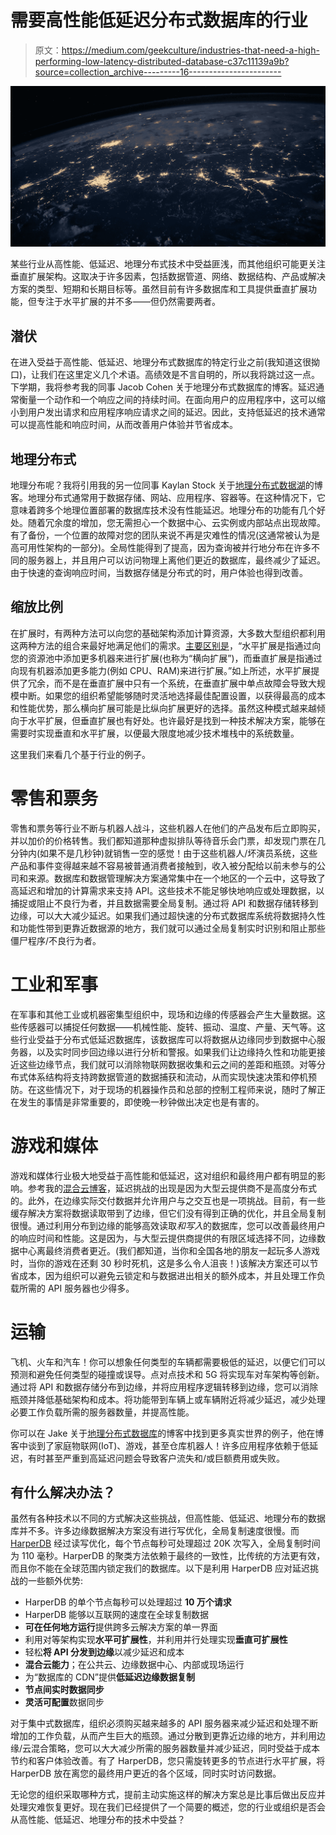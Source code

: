 # 需要高性能低延迟分布式数据库的行业

> 原文：<https://medium.com/geekculture/industries-that-need-a-high-performing-low-latency-distributed-database-c37c11139a9b?source=collection_archive---------16----------------------->

![](img/7d17647a3569478d56abe7ec87e44ee8.png)

某些行业从高性能、低延迟、地理分布式技术中受益匪浅，而其他组织可能更关注垂直扩展架构。这取决于许多因素，包括数据管道、网络、数据结构、产品或解决方案的类型、短期和长期目标等。虽然目前有许多数据库和工具提供垂直扩展功能，但专注于水平扩展的并不多——但仍然需要两者。

## 潜伏

在进入受益于高性能、低延迟、地理分布式数据库的特定行业之前(我知道这很拗口)，让我们在这里定义几个术语。高绩效是不言自明的，所以我将跳过这一点。下学期，我将参考我的同事 Jacob Cohen 关于地理分布式数据库的博客。延迟通常衡量一个动作和一个响应之间的持续时间。在面向用户的应用程序中，这可以缩小到用户发出请求和应用程序响应请求之间的延迟。因此，支持低延迟的技术通常可以提高性能和响应时间，从而改善用户体验并节省成本。

## 地理分布式

地理分布呢？我将引用我的另一位同事 Kaylan Stock 关于[地理分布式数据湖](https://dev.to/harperdb/geo-distributed-data-lakes-explained-by-a-non-developer-m68)的博客。地理分布式通常用于数据存储、网站、应用程序、容器等。在这种情况下，它意味着跨多个地理位置部署的数据库技术没有性能延迟。地理分布的功能有几个好处。随着冗余度的增加，您无需担心一个数据中心、云实例或内部站点出现故障。有了备份，一个位置的故障对您的团队来说不再是灾难性的情况(这通常被认为是高可用性架构的一部分)。全局性能得到了提高，因为查询被并行地分布在许多不同的服务器上，并且用户可以访问物理上离他们更近的数据库，最终减少了延迟。由于快速的查询响应时间，当数据存储是分布式的时，用户体验也得到改善。

## 缩放比例

在扩展时，有两种方法可以向您的基础架构添加计算资源，大多数大型组织都利用这两种方法的组合来最好地满足他们的需求。[主要区别是](https://www.section.io/blog/scaling-horizontally-vs-vertically/)，“水平扩展是指通过向您的资源池中添加更多机器来进行扩展(也称为“横向扩展”)，而垂直扩展是指通过向现有机器添加更多能力(例如 CPU、RAM)来进行扩展。”如上所述，水平扩展提供了冗余，而不是在垂直扩展中只有一个系统，在垂直扩展中单点故障会导致大规模中断。如果您的组织希望能够随时灵活地选择最佳配置设置，以获得最高的成本和性能优势，那么横向扩展可能是比纵向扩展更好的选择。虽然这种模式越来越倾向于水平扩展，但垂直扩展也有好处。也许最好是找到一种技术解决方案，能够在需要时实现垂直和水平扩展，以便最大限度地减少技术堆栈中的系统数量。

这里我们来看几个基于行业的例子。

# 零售和票务

零售和票务等行业不断与机器人战斗，这些机器人在他们的产品发布后立即购买，并以加价的价格转售。我们都知道那种虚拟排队等待音乐会门票，却发现门票在几分钟内(如果不是几秒钟)就销售一空的感觉！由于这些机器人/坏演员系统，这些产品和事件变得越来越不容易被普通消费者接触到，收入被分配给以前未参与的公司和来源。数据库和数据管理解决方案通常集中在一个地区的一个云中，这导致了高延迟和增加的计算需求来支持 API。这些技术不能足够快地响应或处理数据，以捕捉或阻止不良行为者，并且数据需要全局复制。通过将 API 和数据存储转移到边缘，可以大大减少延迟。如果我们通过超快速的分布式数据库系统将数据持久性和功能性带到更靠近数据源的地方，我们就可以通过全局复制实时识别和阻止那些僵尸程序/不良行为者。

# 工业和军事

在军事和其他工业或机器密集型组织中，现场和边缘的传感器会产生大量数据。这些传感器可以捕捉任何数据——机械性能、旋转、振动、温度、产量、天气等。这些行业受益于分布式低延迟数据库，该数据库可以将数据从边缘同步到数据中心服务器，以及实时同步回边缘以进行分析和警报。如果我们让边缘持久性和功能更接近这些边缘节点，我们就可以消除物联网数据收集和云之间的差距和瓶颈。对等分布式体系结构将支持跨数据管道的数据捕获和流动，从而实现快速决策和停机预防。在这些情况下，对于现场的机器操作员和总部的控制工程师来说，随时了解正在发生的事情是非常重要的，即使晚一秒钟做出决定也是有害的。

# 游戏和媒体

游戏和媒体行业极大地受益于高性能和低延迟，这对组织和最终用户都有明显的影响。参考我的[混合云博客](https://dev.to/harperdb/enhance-your-hybrid-cloud-strategy-with-a-new-edge-36c4)，延迟挑战的出现是因为大型云提供商不是高度分布式的。此外，在边缘实际交付数据并允许用户与之交互也是一项挑战。目前，有一些缓存解决方案将数据读取带到了边缘，但它们没有得到正确的优化，并且全局复制很慢。通过利用分布到边缘的能够高效读取*和写入*的数据库，您可以改善最终用户的响应时间和性能。这是因为，与大型云提供商提供的有限区域选择不同，边缘数据中心离最终消费者更近。(我们都知道，当你和全国各地的朋友一起玩多人游戏时，当你的游戏在还剩 30 秒时死机，这是多么令人沮丧！)该解决方案还可以节省成本，因为组织可以避免云锁定和与数据进出相关的额外成本，并且处理工作负载所需的 API 服务器也少得多。

# 运输

飞机、火车和汽车！你可以想象任何类型的车辆都需要极低的延迟，以便它们可以预测和避免任何类型的碰撞或误导。点对点技术和 5G 将实现车对车架构等创新。通过将 API 和数据存储分布到边缘，并将应用程序逻辑转移到边缘，您可以消除瓶颈并降低基础架构和成本。将功能带到车辆上或车辆附近将减少延迟，减少处理必要工作负载所需的服务器数量，并提高性能。

你可以在 Jake 关于[地理分布式数据库](https://dev.to/harperdb/reducing-data-latency-with-geographically-distributed-databases-41oa)的博客中找到更多真实世界的例子，他在博客中谈到了家庭物联网(IoT)、游戏，甚至仓库机器人！许多应用程序依赖于低延迟，有时甚至严重到高延迟问题会导致客户流失和/或巨额费用或失败。

## 有什么解决办法？

虽然有各种技术以不同的方式解决这些挑战，但高性能、低延迟、地理分布的数据库并不多。许多边缘数据解决方案没有进行写优化，全局复制速度很慢。而 [HarperDB](https://harperdb.io/) 经过读写优化，每个节点每秒可处理超过 20K 次写入，全局复制时间为 110 毫秒。HarperDB 的聚类方法依赖于最终的一致性，比传统的方法更有效，而且你不能在全球范围内锁定我们的数据库。以下是利用 HarperDB 应对延迟挑战的一些额外优势:

*   HarperDB 的单个节点每秒可以处理超过 **10 万个请求**
*   HarperDB 能够以互联网的速度在全球复制数据
*   **可在任何地方运行**提供跨多云解决方案的单一界面
*   利用对等架构实现**水平可扩展性**，并利用并行处理实现**垂直可扩展性**
*   轻松**将 API 分发到边缘**以减少延迟和成本
*   **混合云能力**；在公共云、边缘数据中心、内部或现场运行
*   为“数据库的 CDN”提供**低延迟边缘数据复制**
*   **节点间实时数据同步**
*   **灵活可配置**数据同步

对于集中式数据库，组织必须购买越来越多的 API 服务器来减少延迟和处理不断增加的工作负载，从而产生巨大的瓶颈。通过分散到更靠近边缘的地方，并利用边缘/云混合策略，您可以大大减少所需的服务器数量并减少延迟，同时受益于成本节约和客户体验改善。有了 HarperDB，您只需旋转更多的节点进行水平扩展，将 HarperDB 放在离您的最终用户更近的各个区域，同时实时访问数据。

无论您的组织采取哪种方式，提前主动实施这样的解决方案总是比事后做出反应并处理灾难恢复更好。现在我们已经提供了一个简要的概述，您的行业或组织是否会从高性能、低延迟、地理分布的技术中受益？